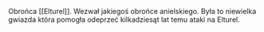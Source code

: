 Obrońca [[Elturel]]. Wezwał jakiegoś obrońce anielskiego. Była to niewielka gwiazda która pomogła odeprzeć kilkadziesąt lat temu ataki na Elturel.
